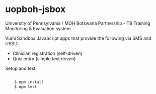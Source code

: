 # uopboh-jsbox

University of Pennsylvania / MOH Botswana Partnership - TB Training Monitoring & Evaluation system

Vumi Sandbox JavaScript apps that provide the following via SMS and USSD:

* Clinician registration (self-driven)
* Quiz entry (simple text driven)


Setup and test:

```sh

    $ npm install
    $ npm test
```
